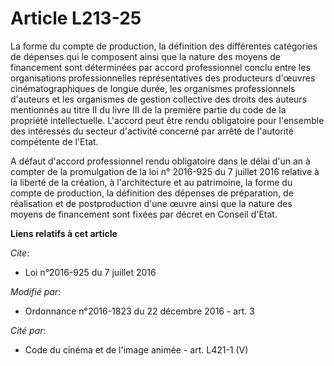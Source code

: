 # Article L213-25

La forme du compte de production, la définition des différentes catégories de dépenses qui le composent ainsi que la nature
des moyens de financement sont déterminées par accord professionnel conclu entre les organisations professionnelles
représentatives des producteurs d'œuvres cinématographiques de longue durée, les organismes professionnels d'auteurs et
les organismes de gestion collective des droits des auteurs mentionnés au titre II du livre III de la première partie du code
de la propriété intellectuelle. L'accord peut être rendu obligatoire pour l'ensemble des intéressés du secteur d'activité
concerné par arrêté de l'autorité compétente de l'Etat. 

A défaut d'accord professionnel rendu obligatoire dans le délai d'un an à compter de la promulgation de la loi n° 2016-925 du
7 juillet 2016 relative à la liberté de la création, à l'architecture et au patrimoine, la forme du compte de production, la
définition des dépenses de préparation, de réalisation et de postproduction d'une œuvre ainsi que la nature des moyens de
financement sont fixées par décret en Conseil d'Etat.

**Liens relatifs à cet article**

_Cite_:

  - Loi n°2016-925 du 7 juillet 2016

_Modifié par_:

  - Ordonnance n°2016-1823 du 22 décembre 2016 - art. 3

_Cité par_:

  - Code du cinéma et de l'image animée - art. L421-1 (V)
